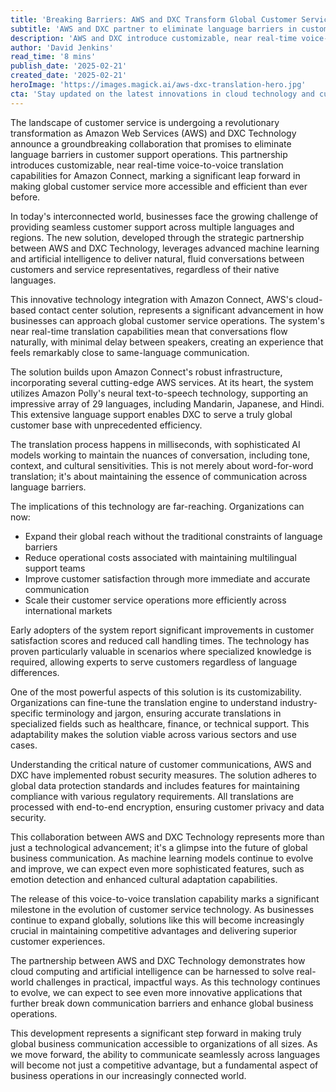 ```yaml
---
title: 'Breaking Barriers: AWS and DXC Transform Global Customer Service with Real-Time Voice Translation'
subtitle: 'AWS and DXC partner to eliminate language barriers in customer support with AI-powered voice translation'
description: 'AWS and DXC introduce customizable, near real-time voice-to-voice translation capabilities for Amazon Connect, revolutionizing global customer service with fluid, natural conversations across language barriers.'
author: 'David Jenkins'
read_time: '8 mins'
publish_date: '2025-02-21'
created_date: '2025-02-21'
heroImage: 'https://images.magick.ai/aws-dxc-translation-hero.jpg'
cta: 'Stay updated on the latest innovations in cloud technology and customer service solutions. Follow us on LinkedIn for exclusive insights and analysis from industry experts!'
---
```


The landscape of customer service is undergoing a revolutionary transformation as Amazon Web Services (AWS) and DXC Technology announce a groundbreaking collaboration that promises to eliminate language barriers in customer support operations. This partnership introduces customizable, near real-time voice-to-voice translation capabilities for Amazon Connect, marking a significant leap forward in making global customer service more accessible and efficient than ever before.

In today's interconnected world, businesses face the growing challenge of providing seamless customer support across multiple languages and regions. The new solution, developed through the strategic partnership between AWS and DXC Technology, leverages advanced machine learning and artificial intelligence to deliver natural, fluid conversations between customers and service representatives, regardless of their native languages.

This innovative technology integration with Amazon Connect, AWS's cloud-based contact center solution, represents a significant advancement in how businesses can approach global customer service operations. The system's near real-time translation capabilities mean that conversations flow naturally, with minimal delay between speakers, creating an experience that feels remarkably close to same-language communication.

The solution builds upon Amazon Connect's robust infrastructure, incorporating several cutting-edge AWS services. At its heart, the system utilizes Amazon Polly's neural text-to-speech technology, supporting an impressive array of 29 languages, including Mandarin, Japanese, and Hindi. This extensive language support enables DXC to serve a truly global customer base with unprecedented efficiency.

The translation process happens in milliseconds, with sophisticated AI models working to maintain the nuances of conversation, including tone, context, and cultural sensitivities. This is not merely about word-for-word translation; it's about maintaining the essence of communication across language barriers.

The implications of this technology are far-reaching. Organizations can now:

- Expand their global reach without the traditional constraints of language barriers
- Reduce operational costs associated with maintaining multilingual support teams
- Improve customer satisfaction through more immediate and accurate communication
- Scale their customer service operations more efficiently across international markets

Early adopters of the system report significant improvements in customer satisfaction scores and reduced call handling times. The technology has proven particularly valuable in scenarios where specialized knowledge is required, allowing experts to serve customers regardless of language differences.

One of the most powerful aspects of this solution is its customizability. Organizations can fine-tune the translation engine to understand industry-specific terminology and jargon, ensuring accurate translations in specialized fields such as healthcare, finance, or technical support. This adaptability makes the solution viable across various sectors and use cases.

Understanding the critical nature of customer communications, AWS and DXC have implemented robust security measures. The solution adheres to global data protection standards and includes features for maintaining compliance with various regulatory requirements. All translations are processed with end-to-end encryption, ensuring customer privacy and data security.

This collaboration between AWS and DXC Technology represents more than just a technological advancement; it's a glimpse into the future of global business communication. As machine learning models continue to evolve and improve, we can expect even more sophisticated features, such as emotion detection and enhanced cultural adaptation capabilities.

The release of this voice-to-voice translation capability marks a significant milestone in the evolution of customer service technology. As businesses continue to expand globally, solutions like this will become increasingly crucial in maintaining competitive advantages and delivering superior customer experiences.

The partnership between AWS and DXC Technology demonstrates how cloud computing and artificial intelligence can be harnessed to solve real-world challenges in practical, impactful ways. As this technology continues to evolve, we can expect to see even more innovative applications that further break down communication barriers and enhance global business operations.

This development represents a significant step forward in making truly global business communication accessible to organizations of all sizes. As we move forward, the ability to communicate seamlessly across languages will become not just a competitive advantage, but a fundamental aspect of business operations in our increasingly connected world.